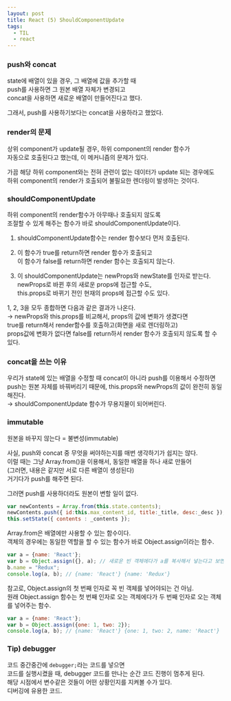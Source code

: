 ```yaml
---
layout: post
title: React (5) ShouldComponentUpdate
tags:
  - TIL
  - react
---
```


### push와 concat
state에 배열이 있을 경우, 그 배열에 값을 추가할 때  
push를 사용하면 그 원본 배열 자체가 변경되고  
concat을 사용하면 새로운 배열이 만들어진다고 했다.  

그래서, push를 사용하기보다는 concat을 사용하라고 했었다.  

### render의 문제
상위 component가 update될 경우, 하위 component의 render 함수가  
자동으로 호출된다고 했는데, 이 메커니즘의 문제가 있다.  

가끔 해당 하위 component와는 전혀 관련이 없는 데이터가 update 되는 경우에도  
하위 component의 render가 호출되어 불필요한 렌더링이 발생하는 것이다.  

### shouldComponentUpdate
하위 component의 render함수가 아무때나 호출되지 않도록  
조절할 수 있게 해주는 함수가 바로 shouldComponentUpdate이다.  

1. shouldComponentUpdate함수는 render 함수보다 먼저 호출된다.  

2. 이 함수가 true를 return하면 render 함수가 호출되고  
이 함수가 false를 return하면 render 함수는 호출되지 않는다.  

3. 이 shouldComponentUpdate는 newProps와 newState를 인자로 받는다.  
newProps로 바뀐 후의 새로운 props에 접근할 수도,  
this.props로 바뀌기 전인 현재의 props에 접근할 수도 있다.  

1, 2, 3을 모두 종합하면 다음과 같은 결과가 나온다.  
→ newProps와 this.props를 비교해서, props의 값에 변화가 생겼다면  
true를 return해서 render함수를 호출하고(화면을 새로 렌더링하고)  
props값에 변화가 없다면 false를 return하서 render 함수가 호출되지 않도록 할 수 있다.  

### concat을 쓰는 이유
우리가 state에 있는 배열을 수정할 때 concat이 아니라 push를 이용해서 수정하면  
push는 원본 자체를 바꿔버리기 때문에, this.props와 newProps의 값이 완전히 동일해진다.  
→ shouldComponentUpdate 함수가 무용지물이 되어버린다.  

### immutable
원본을 바꾸지 않는다 = 불변성(immutable)  

사실, push와 concat 중 무엇을 써야하는지를 매번 생각하기가 쉽지는 않다.  
이럴 때는 그냥 Array.from()을 이용해서, 동일한 배열을 하나 새로 만들어  
(그러면, 내용은 같지만 서로 다른 배열이 생성된다)  
거기다가 push를 해주면 된다.  

그러면 push를 사용하더라도 원본이 변할 일이 없다.  
```jsx
var newContents = Array.from(this.state.contents);
newContents.push({ id:this.max_content_id, title:_title, desc:_desc });
this.setState({ contents : _contents });
```
Array.from은 배열에만 사용할 수 있는 함수이다.  
객체의 경우에는 동일한 역할을 할 수 있는 함수가 바로 Object.assign이라는 함수.  
```jsx
var a = {name: 'React'};
var b = Object.assign({}, a); // 새로운 빈 객체에다가 a를 복사해서 넣는다고 보면 됨.
b.name = "Redux";
console.log(a, b); // {name: 'React'} {name: 'Redux'}
```
참고로, Object.assign의 첫 번째 인자로 꼭 빈 객체를 넣어야되는 건 아님.  
원래 Object.assign 함수는 첫 번째 인자로 오는 객체에다가 두 번째 인자로 오는 객체를 넣어주는 함수.  
```jsx
var a = {name: 'React'};
var b = Object.assign({one: 1, two: 2});
console.log(a, b); // {name: 'React'} {one: 1, two: 2, name: 'React'}
```

### Tip) debugger
코드 중간중간에 `debugger;`라는 코드를 넣으면  
코드를 실행시켰을 때, debugger 코드를 만나는 순간 코드 진행이 멈추게 된다.  
해당 시점에서 변수같은 것들이 어떤 상황인지를 지켜볼 수가 있다.  
디버깅에 유용한 코드.  
